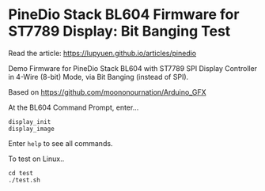 # PineDio Stack BL604 Firmware for ST7789 Display: Bit Banging Test

Read the article: https://lupyuen.github.io/articles/pinedio

Demo Firmware for PineDio Stack BL604 with ST7789 SPI Display Controller in 4-Wire (8-bit) Mode, via Bit Banging (instead of SPI).

Based on https://github.com/moononournation/Arduino_GFX

At the BL604 Command Prompt, enter...

```text
display_init
display_image
```

Enter `help` to see all commands.

To test on Linux..

```text
cd test
./test.sh
```
